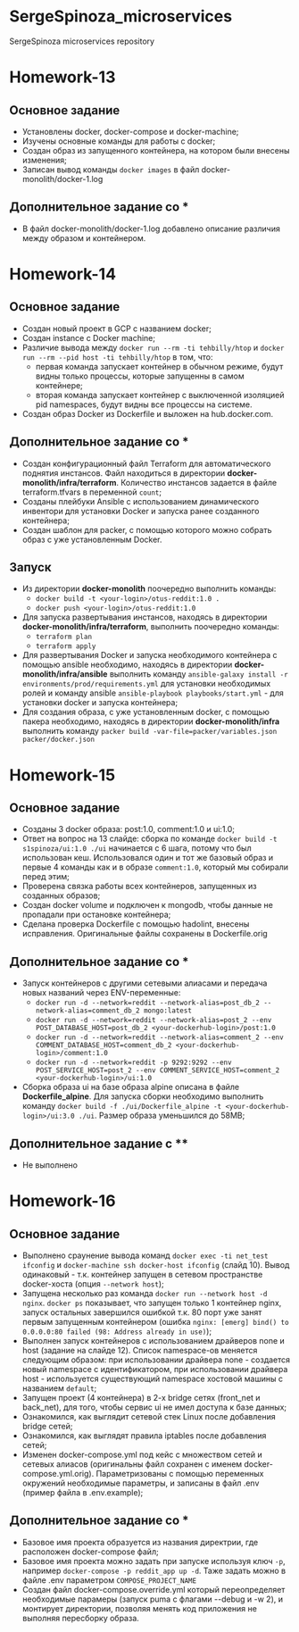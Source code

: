 # SergeSpinoza_microservices
SergeSpinoza microservices repository


# Homework-13

## Основное задание
- Установлены docker, docker-compose и docker-machine;
- Изучены основные команды для работы с docker;
- Создан образ из запущенного контейнера, на котором были внесены изменения;
- Записан вывод команды `docker images` в файл docker-monolith/docker-1.log


## Дополнительное задание со *
- В файл docker-monolith/docker-1.log добавлено описание различия между образом и контейнером.


# Homework-14

## Основное задание
- Создан новый проект в GCP с названием docker; 
- Создан instance с Docker machine;
- Различие вывода между `docker run --rm -ti tehbilly/htop` и `docker run --rm --pid host -ti tehbilly/htop` в том, что: 
  - первая команда запускает контейнер в обычном режиме, будут видны только процессы, которые запущенны в самом контейнере;
  - вторая команда запускает контейнер с выключенной изоляцией pid namespaces, будут видны все процессы на системе. 
- Создан образ Docker из Dockerfile и выложен на hub.docker.com.


## Дополнительное задание со *
- Создан конфигурационный файл Terraform для автоматического поднятия инстансов. Файл находиться в директории **docker-monolith/infra/terraform**. Количество инстансов задается в файле terraform.tfvars в переменной `count`;
- Созданы плейбуки Ansible с использованием динамического инвентори для установки Docker и запуска ранее созданного контейнера;
- Создан шаблон для packer, с помощью которого можно собрать образ с уже установленным Docker.


## Запуск 
- Из директории **docker-monolith** поочередно выполнить команды:
  - `docker build -t <your-login>/otus-reddit:1.0 .` 
  - `docker push <your-login>/otus-reddit:1.0`
- Для запуска развертывания инстансов, находясь в директории **docker-monolith/infra/terraform**, выполнить поочередно команды:
  - `terraform plan`
  - `terraform apply`
- Для развертывания Docker и запуска необходимого контейнера с помощью ansible необходимо, находясь в директории **docker-monolith/infra/ansible** выполнить команду `ansible-galaxy install -r environments/prod/requirements.yml` для установки необходимых ролей и команду ansible `ansible-playbook playbooks/start.yml` - для установки docker и запуска контейнера; 
- Для создания образа, с уже установленным docker, с помощью пакера необходимо, находясь в директории **docker-monolith/infra** выполнить команду `packer build -var-file=packer/variables.json packer/docker.json`


# Homework-15

## Основное задание
- Созданы 3 docker образа: post:1.0, comment:1.0 и ui:1.0;
- Ответ на вопрос на 13 слайде: сборка по команде `docker build -t s1spinoza/ui:1.0 ./ui` начинается с 6 шага, потому что был использован кеш. Использовался один и тот же базовый образ и первые 4 команды как и в образе `comment:1.0`, который мы собирали перед этим;
- Проверена связка работы всех контейнеров, запущенных из созданных образов; 
- Создан docker volume и подключен к mongodb, чтобы данные не пропадали при остановке контейнера;
- Сделана проверка Dockerfile с помощью hadolint, внесены исправления. Оригинальные файлы сохранены в Dockerfile.orig


## Дополнительное задание со *
- Запуск контейнеров с другими сетевыми алиасами и передача новых названий через ENV-переменные: 
  - `docker run -d --network=reddit --network-alias=post_db_2 --network-alias=comment_db_2 mongo:latest`
  - `docker run -d --network=reddit --network-alias=post_2 --env POST_DATABASE_HOST=post_db_2 <your-dockerhub-login>/post:1.0`
  - `docker run -d --network=reddit --network-alias=comment_2 --env COMMENT_DATABASE_HOST=comment_db_2 <your-dockerhub-login>/comment:1.0`
  - `docker run -d --network=reddit -p 9292:9292 --env POST_SERVICE_HOST=post_2 --env COMMENT_SERVICE_HOST=comment_2 <your-dockerhub-login>/ui:1.0`
- Сборка образа ui на базе образа alpine описана в файле **Dockerfile_alpine**. Для запуска сборки необходимо выполнить команду `docker build -f ./ui/Dockerfile_alpine -t <your-dockerhub-login>/ui:3.0 ./ui`. Размер образа уменьшился до 58MB;


## Дополнительное задание с **
- Не выполнено


# Homework-16

## Основное задание
- Выполнено сраунение вывода команд `docker exec -ti net_test ifconfig` и `docker-machine ssh docker-host ifconfig` (слайд 10). Вывод одинаковый - т.к. контейнер запущен в сетевом пространстве docker-хоста (опция `--network host`);
- Запущена несколько раз команда `docker run --network host -d nginx`. `docker ps` показывает, что запущен только 1 контейнер nginx, запуск остальных завершился ошибкой т.к. 80 порт уже занят первым запущенным контейнером (ошибка `nginx: [emerg] bind() to 0.0.0.0:80 failed (98: Address already in use)`);
- Выполнен запуск контейнеров с использованием драйверов none и host (задание на слайде 12). Список namespace-ов меняется следующим образом: при использовании драйвера none - создается новый namespace с идентификатором, при использовании драйвера host - используется существующий namespace хостовой машины с названием `default`;
- Запущен проект (4 контейнера) в 2-х bridge сетях (front_net и back_net), для того, чтобы сервис ui не имел доступа к базе данных;
- Ознакомился, как выглядит сетевой стек Linux после добавления bridge сетей;
- Ознакомился, как выглядят правила iptables после добавления сетей;
- Изменен docker-compose.yml под кейс с множеством сетей и сетевых алиасов (оригинальны файл сохранен с именем docker-compose.yml.orig). Параметризованы с помощью переменных окружений необходимые параметры, и записаны в файл .env (пример файла в .env.example);

## Дополнительное задание со *
- Базовое имя проекта образуется из названия директрии, где расположен docker-compose файл;
- Базовое имя проекта можно задать при запуске используя ключ `-p`, например `docker-compose -p reddit_app up -d`. Таже задать можно в файле .env параметром `COMPOSE_PROJECT_NAME`
- Создан файл docker-compose.override.yml который переопределяет необходимые парамеры (запуск puma с флагами --debug и -w 2), и монтирует директории, позволяя менять код приложения не выполняя пересборку образа. 
